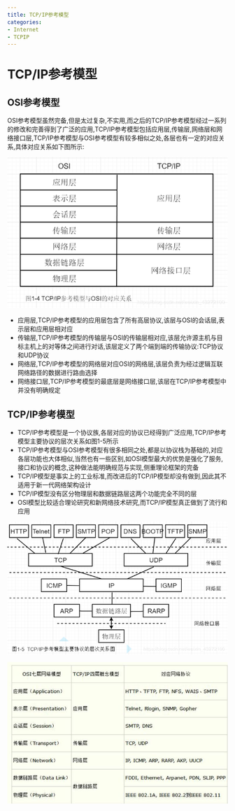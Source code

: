 ```yaml
---
title: TCP/IP参考模型
categories:
- Internet
- TCPIP
---
```

# TCP/IP参考模型

## OSI参考模型

OSI参考模型虽然完备,但是太过复杂,不实用,而之后的TCP/IP参考模型经过一系列的修改和完善得到了广泛的应用,TCP/IP参考模型包括应用层,传输层,网络层和网络接口层,TCP/IP参考模型与OSI参考模型有较多相似之处,各层也有一定的对应关系,具体对应关系如下图所示:

![](https://raw.githubusercontent.com/LuShan123888/Files/main/Pictures/2020-12-10-zrXt8dNwZ21Olc9.png)

- 应用层,TCP/IP参考模型的应用层包含了所有高层协议,该层与OSI的会话层,表示层和应用层相对应
- 传输层,TCP/IP参考模型的传输层与OSI的传输层相对应,该层允许源主机与目标主机上的对等体之间进行对话,该层定义了两个端到端的传输协议:TCP协议和UDP协议
- 网络层,TCP/IP参考模型的网络层对应OSI的网络层,该层负责为经过逻辑互联网络路径的数据进行路由选择
- 网络接口层,TCP/IP参考模型的最底层是网络接口层,该层在TCP/IP参考模型中并没有明确规定

## TCP/IP参考模型

- TCP/IP参考模型是一个协议族,各层对应的协议已经得到广泛应用,TCP/IP参考模型主要协议的层次关系如图1-5所示
- TCP/IP参考模型与OSI参考模型有很多相同之处,都是以协议栈为基础的,对应各层功能也大体相似,当然也有一些区别,如OSI模型最大的优势是强化了服务,接口和协议的概念,这种做法能明确规范与实现,侧重理论框架的完备
- TCP/IP模型是事实上的工业标准,而改进后的TCP/IP模型却没有做到,因此其不适用于新一代网络架构设计
- TCP/IP模型没有区分物理层和数据链路层这两个功能完全不同的层
- OSI模型比较适合理论研究和新网络技术研究,而TCP/IP模型真正做到了流行和应用

![](https://raw.githubusercontent.com/LuShan123888/Files/main/Pictures/2020-12-10-20190423192449566.PNG)

![](https://raw.githubusercontent.com/LuShan123888/Files/main/Pictures/2021-04-21-v2-2d62ba265be486cb94ab531912aa3b9c_720w.jpg)